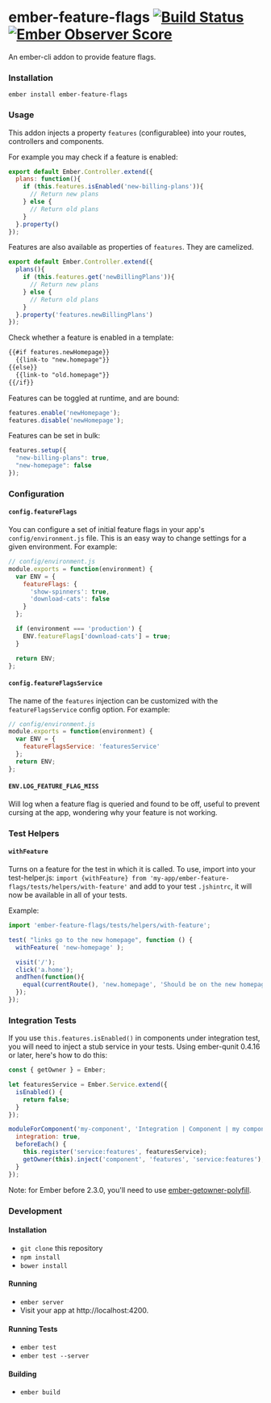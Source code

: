 
# ember-feature-flags [![Build Status](https://travis-ci.org/kategengler/ember-feature-flags.svg?branch=master)](https://travis-ci.org/kategengler/ember-feature-flags) [![Ember Observer Score](http://emberobserver.com/badges/ember-feature-flags.svg)](http://emberobserver.com/addons/ember-feature-flags)

An ember-cli addon to provide feature flags. 

### Installation

```
ember install ember-feature-flags
```

### Usage

This addon injects a property `features` (configurablee) into your routes, controllers and components.

For example you may check if a feature is enabled:

```js
export default Ember.Controller.extend({
  plans: function(){
    if (this.features.isEnabled('new-billing-plans')){
      // Return new plans
    } else {
      // Return old plans
    }
  }.property()
});
```

Features are also available as properties of `features`. They are camelized.

```js
export default Ember.Controller.extend({
  plans(){
    if (this.features.get('newBillingPlans')){
      // Return new plans
    } else {
      // Return old plans
    }
  }.property('features.newBillingPlans')
});
```

Check whether a feature is enabled in a template:

```html
{{#if features.newHomepage}}
  {{link-to "new.homepage"}}
{{else}}
  {{link-to "old.homepage"}}
{{/if}}
```

Features can be toggled at runtime, and are bound:

```js
features.enable('newHomepage');
features.disable('newHomepage');
```

Features can be set in bulk:

```js
features.setup({
  "new-billing-plans": true,
  "new-homepage": false
});
```

### Configuration

#### `config.featureFlags`

You can configure a set of initial feature flags in your app's `config/environment.js` file. This
is an easy way to change settings for a given environment. For example:

```javascript
// config/environment.js
module.exports = function(environment) {
  var ENV = {
    featureFlags: {
      'show-spinners': true,
      'download-cats': false
    }
  };

  if (environment === 'production') {
    ENV.featureFlags['download-cats'] = true;
  }

  return ENV;
};
```

#### `config.featureFlagsService`

The name of the `features` injection can be customized with the `featureFlagsService` config
option. For example:

```javascript
// config/environment.js
module.exports = function(environment) {
  var ENV = {
    featureFlagsService: 'featuresService'
  };
  return ENV;
};
```

#### `ENV.LOG_FEATURE_FLAG_MISS`

Will log when a feature flag is queried and found to be off, useful to prevent cursing at the app,
wondering why your feature is not working.

### Test Helpers

#### `withFeature`

Turns on a feature for the test in which it is called.
To use, import into your test-helper.js: `import {withFeature} from 'my-app/ember-feature-flags/tests/helpers/with-feature'` and add to your 
test `.jshintrc`, it will now be available in all of your tests.

Example:

```js
import 'ember-feature-flags/tests/helpers/with-feature';

test( "links go to the new homepage", function () {
  withFeature( 'new-homepage' );

  visit('/');
  click('a.home');
  andThen(function(){
    equal(currentRoute(), 'new.homepage', 'Should be on the new homepage');
  });
});
```

### Integration Tests

If you use `this.features.isEnabled()` in components under integration test, you will need to inject a stub service in your tests. Using ember-qunit 0.4.16 or later, here's how to do this:

```js
const { getOwner } = Ember;

let featuresService = Ember.Service.extend({
  isEnabled() {
    return false;
  }
});

moduleForComponent('my-component', 'Integration | Component | my component', {
  integration: true,
  beforeEach() {
    this.register('service:features', featuresService);
    getOwner(this).inject('component', 'features', 'service:features');
  }
});
```

Note: for Ember before 2.3.0, you'll need to use [ember-getowner-polyfill](https://github.com/rwjblue/ember-getowner-polyfill).

### Development

#### Installation

* `git clone` this repository
* `npm install`
* `bower install`

#### Running

* `ember server`
* Visit your app at http://localhost:4200.

#### Running Tests

* `ember test`
* `ember test --server`

#### Building

* `ember build`
